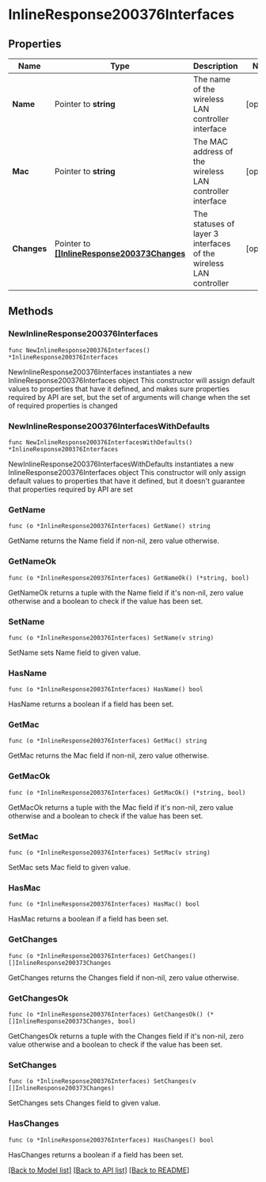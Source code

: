 # InlineResponse200376Interfaces

## Properties

Name | Type | Description | Notes
------------ | ------------- | ------------- | -------------
**Name** | Pointer to **string** | The name of the wireless LAN controller interface | [optional] 
**Mac** | Pointer to **string** | The MAC address of the wireless LAN controller interface | [optional] 
**Changes** | Pointer to [**[]InlineResponse200373Changes**](InlineResponse200373Changes.md) | The statuses of layer 3 interfaces of the wireless LAN controller | [optional] 

## Methods

### NewInlineResponse200376Interfaces

`func NewInlineResponse200376Interfaces() *InlineResponse200376Interfaces`

NewInlineResponse200376Interfaces instantiates a new InlineResponse200376Interfaces object
This constructor will assign default values to properties that have it defined,
and makes sure properties required by API are set, but the set of arguments
will change when the set of required properties is changed

### NewInlineResponse200376InterfacesWithDefaults

`func NewInlineResponse200376InterfacesWithDefaults() *InlineResponse200376Interfaces`

NewInlineResponse200376InterfacesWithDefaults instantiates a new InlineResponse200376Interfaces object
This constructor will only assign default values to properties that have it defined,
but it doesn't guarantee that properties required by API are set

### GetName

`func (o *InlineResponse200376Interfaces) GetName() string`

GetName returns the Name field if non-nil, zero value otherwise.

### GetNameOk

`func (o *InlineResponse200376Interfaces) GetNameOk() (*string, bool)`

GetNameOk returns a tuple with the Name field if it's non-nil, zero value otherwise
and a boolean to check if the value has been set.

### SetName

`func (o *InlineResponse200376Interfaces) SetName(v string)`

SetName sets Name field to given value.

### HasName

`func (o *InlineResponse200376Interfaces) HasName() bool`

HasName returns a boolean if a field has been set.

### GetMac

`func (o *InlineResponse200376Interfaces) GetMac() string`

GetMac returns the Mac field if non-nil, zero value otherwise.

### GetMacOk

`func (o *InlineResponse200376Interfaces) GetMacOk() (*string, bool)`

GetMacOk returns a tuple with the Mac field if it's non-nil, zero value otherwise
and a boolean to check if the value has been set.

### SetMac

`func (o *InlineResponse200376Interfaces) SetMac(v string)`

SetMac sets Mac field to given value.

### HasMac

`func (o *InlineResponse200376Interfaces) HasMac() bool`

HasMac returns a boolean if a field has been set.

### GetChanges

`func (o *InlineResponse200376Interfaces) GetChanges() []InlineResponse200373Changes`

GetChanges returns the Changes field if non-nil, zero value otherwise.

### GetChangesOk

`func (o *InlineResponse200376Interfaces) GetChangesOk() (*[]InlineResponse200373Changes, bool)`

GetChangesOk returns a tuple with the Changes field if it's non-nil, zero value otherwise
and a boolean to check if the value has been set.

### SetChanges

`func (o *InlineResponse200376Interfaces) SetChanges(v []InlineResponse200373Changes)`

SetChanges sets Changes field to given value.

### HasChanges

`func (o *InlineResponse200376Interfaces) HasChanges() bool`

HasChanges returns a boolean if a field has been set.


[[Back to Model list]](../README.md#documentation-for-models) [[Back to API list]](../README.md#documentation-for-api-endpoints) [[Back to README]](../README.md)


